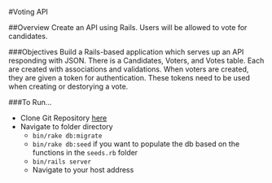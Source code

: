 #Voting API

##Overview
Create an API using Rails. Users will be allowed to vote for candidates.

###Objectives
Build a Rails-based application which serves up an API responding with JSON.
There is a Candidates, Voters, and Votes table. Each are created with associations
and validations. When voters are created, they are given a token for authentication.
These tokens need to be used when creating or destorying a vote.

###To Run...
* Clone Git Repository [here](https://github.com/aaronwiggins/voting_api.git)
* Navigate to folder directory
  * `bin/rake db:migrate`
  * `bin/rake db:seed` if you want to populate the db based on the functions in the `seeds.rb` folder
  * `bin/rails server`
  * Navigate to your host address
